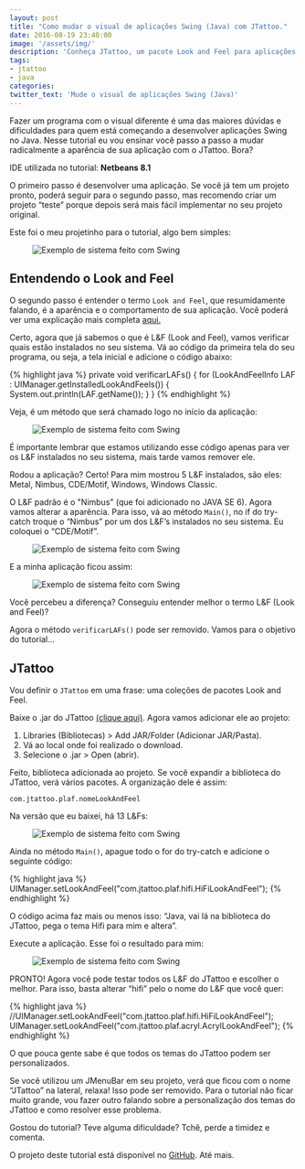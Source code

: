 ```yaml
---
layout: post
title: "Como mudar o visual de aplicações Swing (Java) com JTattoo."
date: 2016-08-19 23:40:00
image: '/assets/img/'
description: 'Conheça JTattoo, um pacote Look and Feel para aplicações Swing.'
tags:
- jtattoo
- java 
categories:
twitter_text: 'Mude o visual de aplicações Swing (Java)'
---
```


Fazer um programa com o visual diferente é uma das maiores dúvidas e dificuldades para quem está começando a desenvolver aplicações Swing no Java. Nesse tutorial eu vou ensinar você passo a passo a mudar radicalmente a aparência de sua aplicação com o JTattoo. Bora?

IDE utilizada no tutorial: **Netbeans 8.1**

O primeiro passo é desenvolver uma aplicação. Se você já tem um projeto pronto, poderá seguir para o segundo passo, mas recomendo criar um projeto “teste” porque depois será mais fácil implementar no seu projeto original.

Este foi o meu projetinho para o tutorial, algo bem simples:

<figure>
	<img src="{{site.baseurl}}/assets/img/2016/08/mudar-visual-swing-java-com-jtattoo/1.png" alt="Exemplo de sistema feito com Swing">
</figure>

## Entendendo o Look and Feel

O segundo passo é entender o termo `Look and Feel`, que resumidamente falando, é a aparência e o comportamento de sua aplicação. Você poderá ver uma explicação mais completa <a class="externalLink" href="https://pt.wikipedia.org/wiki/Look_and_Feel" target="_blank">aqui.</a>

Certo, agora que já sabemos o que é L&F (Look and Feel), vamos verificar quais estão instalados no seu sistema. Vá ao código da primeira tela do seu programa, ou seja, a tela inicial e adicione o código abaixo:

{% highlight java %}
private void verificarLAFs() {
       for (LookAndFeelInfo LAF : UIManager.getInstalledLookAndFeels()) {
            System.out.println(LAF.getName());
        }
}
{% endhighlight %}

Veja, é um método que será chamado logo no início da aplicação:

<figure>
	<img src="{{site.baseurl}}/assets/img/2016/08/mudar-visual-swing-java-com-jtattoo/2.png" alt="Exemplo de sistema feito com Swing">
</figure>

É importante lembrar que estamos utilizando esse código apenas para ver os L&F instalados no seu sistema, mais tarde vamos remover ele.

Rodou a aplicação? Certo! Para mim mostrou 5 L&F instalados, são eles: Metal, Nimbus, CDE/Motif, Windows, Windows Classic.

O L&F padrão é o "Nimbus" (que foi adicionado no JAVA SE 6). Agora vamos alterar a aparência. Para isso, vá ao método `Main()`, no if do try-catch troque o “Nimbus” por um dos L&F’s instalados no seu sistema.  Eu coloquei o “CDE/Motif”.

<figure>
	<img src="{{site.baseurl}}/assets/img/2016/08/mudar-visual-swing-java-com-jtattoo/3.png" alt="Exemplo de sistema feito com Swing">
</figure>


E a minha aplicação ficou assim:

<figure>
	<img src="{{site.baseurl}}/assets/img/2016/08/mudar-visual-swing-java-com-jtattoo/4.png" alt="Exemplo de sistema feito com Swing">
</figure>


Você percebeu a diferença? Conseguiu entender melhor o termo L&F (Look and Feel)?

Agora o método `verificarLAFs()` pode ser removido. Vamos para o objetivo do tutorial...

## JTattoo

Vou definir o `JTattoo` em uma frase: uma coleções de pacotes Look and Feel. 

Baixe o .jar do JTattoo <a class="externalLink" href="http://www.jtattoo.net/Download.html" target="_blank">(clique aqui)</a>. Agora vamos adicionar ele ao projeto:

1. Libraries (Bibliotecas) > Add JAR/Folder (Adicionar JAR/Pasta).
1. Vá ao local onde foi realizado o download.
1. Selecione o .jar > Open (abrir). 

Feito, biblioteca adicionada ao projeto. Se você expandir a biblioteca do JTattoo, verá vários pacotes. A organização dele é assim:

`com.jtattoo.plaf.nomeLookAndFeel`

Na versão que eu baixei, há 13 L&Fs:

<figure>
	<img src="{{site.baseurl}}/assets/img/2016/08/mudar-visual-swing-java-com-jtattoo/5.png" alt="Exemplo de sistema feito com Swing">
</figure>


Ainda no método `Main()`, apague todo o for do try-catch e adicione o seguinte código:

{% highlight java %}
UIManager.setLookAndFeel("com.jtattoo.plaf.hifi.HiFiLookAndFeel");
{% endhighlight %}

O código acima faz mais ou menos isso: “Java, vai lá na biblioteca do JTattoo, pega o tema Hifi para mim e altera”.

Execute a aplicação. Esse foi o resultado para mim:

<figure>
	<img src="{{site.baseurl}}/assets/img/2016/08/mudar-visual-swing-java-com-jtattoo/6.png" alt="Exemplo de sistema feito com Swing">
</figure>

PRONTO! Agora você pode testar todos os L&F do JTattoo e escolher o melhor. Para isso, basta alterar “hifi” pelo o nome do L&F que você quer:

{% highlight java %}
//UIManager.setLookAndFeel("com.jtattoo.plaf.hifi.HiFiLookAndFeel");
UIManager.setLookAndFeel("com.jtattoo.plaf.acryl.AcrylLookAndFeel");
{% endhighlight %}

O que pouca gente sabe é que todos os temas do JTattoo podem ser personalizados.

Se você utilizou um JMenuBar em seu projeto, verá que ficou com o nome “JTattoo” na lateral, relaxa! Isso pode ser removido. Para o tutorial não ficar muito grande, vou fazer outro falando sobre a personalização dos temas do JTattoo e como resolver esse problema.

Gostou do tutorial? Teve alguma dificuldade? Tchê, perde a timidez e comenta.

O projeto deste tutorial está disponível no <a class="externalLink" href="https://github.com/AbreuNaWeb/lookandfeel-jtattoo" target="_blank">GitHub</a>. Até mais.